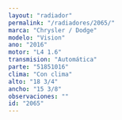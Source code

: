 ```yaml
---
layout: "radiador"
permalink: "/radiadores/2065/"
marca: "Chrysler / Dodge"
modelo: "Vision"
ano: "2016"
motor: "L4 1.6"
transmision: "Automática"
parte: "51851016"
clima: "Con clima"
alto: "18 3/4"
ancho: "15 3/8"
observaciones: ""
id: "2065"
---
```


